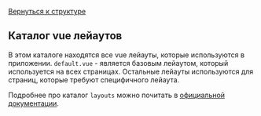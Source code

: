 [Вернуться к структуре](../README.md)
## Каталог vue лейаутов

В этом каталоге находятся все vue лейауты, которые используются в приложении. `default.vue` - является базовым лейаутом, который используется на всех страницах. Остальные лейауты используются для страниц, которые требуют специфичного лейаута.

Подробнее про каталог `layouts` можно почитать в [официальной документации](https://nuxtjs.org/docs/directory-structure/layouts/).
